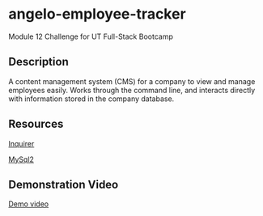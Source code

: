 # angelo-employee-tracker
Module 12 Challenge for UT Full-Stack Bootcamp

## Description
A content management system (CMS) for a company to view and manage employees easily. Works through the command line, and interacts directly with information stored in the company database.

## Resources
[Inquirer](https://www.npmjs.com/package/inquirer/v/8.2.4)

[MySql2](https://www.npmjs.com/package/mysql2)

## Demonstration Video
[Demo video](https://drive.google.com/file/d/13BqI5TX0UkHki2gHKeo89ImBBWrgkvph/view?usp=sharing)